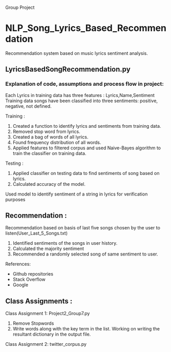 Group Project
# NLP_Song_Lyrics_Based_Recommendation
Recommendation system based on music lyrics sentiment analysis.

## LyricsBasedSongRecommendation.py
### Explanation of code, assumptions and process flow in project:

Each Lyrics in training data has three features :  Lyrics,Name,Sentiment
Training data songs have been classified into three sentiments: positive, negative, not defined.

Training :

1. Created a function to identify lyrics and sentiments from training data.         
2. Removed stop word from lyrics.
3. Created a bag of words of all lyrics.
4. Found frequency distribution of all words.
5. Applied features to filtered corpus and used Naive-Bayes algorithm to train the classifier on training data.

Testing :

1. Applied classifier on testing data to find sentiments of song based on lyrics.
2. Calculated accuracy of the model.

Used model to identify sentiment of a string in lyrics for verification purposes

## Recommendation :
Recommendation based on basis of last five songs chosen by the user to listen(User_Last_5_Songs.txt)

1. Identified sentiments of the songs in user history.
2. Calculated the majority sentiment
3. Recommended a randomly selected song of same sentiment to user.


References: 

- Github repositories
- Stack Overflow
- Google



## Class Assignments :
Class Assignment 1: Project2_Group7.py

1. Remove Stopwords
2. Write words along with the key term in the list.
Working on writing the resultant dictionary in the output file.

Class Assignment 2: twitter_corpus.py


